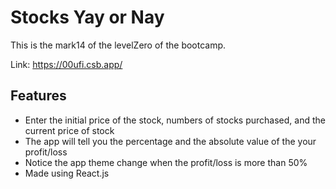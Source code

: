 # Stocks Yay or Nay

This is the mark14 of the levelZero of the bootcamp.

Link: https://00ufi.csb.app/
  
## Features
  
- Enter the initial price of the stock, numbers of stocks purchased, and the current price of stock
- The app will tell you the percentage and the absolute value of the your profit/loss
- Notice the app theme change when the profit/loss is more than 50%
- Made using React.js


